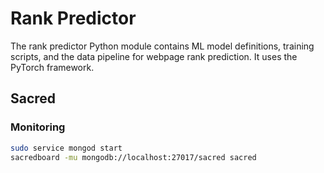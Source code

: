# Rank Predictor

The rank predictor Python module contains ML model definitions, training scripts, and the data pipeline for webpage rank prediction.
It uses the PyTorch framework.

## Sacred

### Monitoring

```bash
sudo service mongod start
sacredboard -mu mongodb://localhost:27017/sacred sacred
```